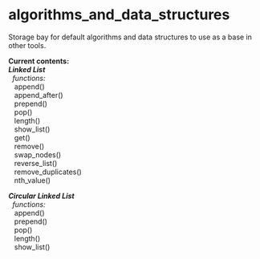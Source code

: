 # algorithms_and_data_structures
Storage bay for default algorithms and data structures to use as a base in other tools.

<b>Current contents:</b><br>
<b><i>Linked List</i></b><br>
&nbsp; <i>functions:</i><br>
&nbsp;&nbsp; append()<br>
&nbsp;&nbsp; append_after()<br>
&nbsp;&nbsp; prepend()<br>
&nbsp;&nbsp; pop()<br>
&nbsp;&nbsp; length()<br>
&nbsp;&nbsp; show_list()<br>
&nbsp;&nbsp; get()<br>
&nbsp;&nbsp; remove()<br>
&nbsp;&nbsp; swap_nodes()<br>
&nbsp;&nbsp; reverse_list()<br>
&nbsp;&nbsp; remove_duplicates()<br>
&nbsp;&nbsp; nth_value()<br>

<b><i>Circular Linked List</i></b><br>
&nbsp; <i>functions:</i><br>
&nbsp;&nbsp; append()<br>
&nbsp;&nbsp; prepend()<br>
&nbsp;&nbsp; pop()<br>
&nbsp;&nbsp; length()<br>
&nbsp;&nbsp; show_list()<br>

